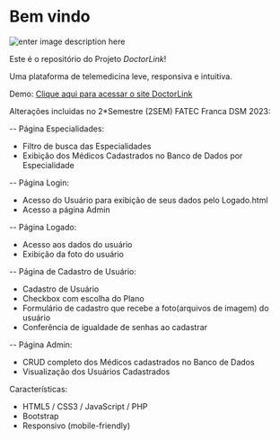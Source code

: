 # Bem vindo 
![enter image description here](https://gianfava.github.io/doctorlink-2/img/logo.png)

Este é o repositório do Projeto *DoctorLink*!

Uma plataforma de telemedicina leve, responsiva e intuitiva.

Demo: [Clique aqui para acessar o site DoctorLink](https://doctorlink.000webhostapp.com/index.html)

Alterações incluidas no 2*Semestre (2SEM) FATEC Franca DSM 2023:

-- Página Especialidades:
- Filtro de busca das Especialidades
- Exibição dos Médicos Cadastrados no Banco de Dados por Especialidade

-- Página Login:
- Acesso do Usuário para exibição de seus dados pelo Logado.html
- Acesso a página Admin
 
-- Página Logado:
- Acesso aos dados do usuário
- Exibição da foto do usuário

-- Página de Cadastro de Usuário:
- Cadastro de Usuário
- Checkbox com escolha do Plano
- Formulário de cadastro que recebe a foto(arquivos de imagem) do usuário
- Conferência de igualdade de senhas ao cadastrar

-- Página Admin:
- CRUD completo dos Médicos cadastrados no Banco de Dados
- Visualização dos Usuários Cadastrados

Características:
 - HTML5 / CSS3 / JavaScript / PHP 
 - Bootstrap 
 - Responsivo (mobile-friendly)